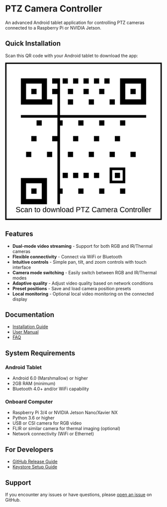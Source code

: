 # PTZ Camera Controller

An advanced Android tablet application for controlling PTZ cameras connected to a Raspberry Pi or NVIDIA Jetson.

## Quick Installation

Scan this QR code with your Android tablet to download the app:

![QR Code for Installation](../screenshots/qr_code_placeholder.svg)

## Features

- **Dual-mode video streaming** - Support for both RGB and IR/Thermal cameras
- **Flexible connectivity** - Connect via WiFi or Bluetooth
- **Intuitive controls** - Simple pan, tilt, and zoom controls with touch interface
- **Camera mode switching** - Easily switch between RGB and IR/Thermal modes
- **Adaptive quality** - Adjust video quality based on network conditions
- **Preset positions** - Save and load camera position presets
- **Local monitoring** - Optional local video monitoring on the connected display

## Documentation

- [Installation Guide](installation_guide.md)
- [User Manual](user_manual.md)
- [FAQ](faq.md)

## System Requirements

### Android Tablet
- Android 6.0 (Marshmallow) or higher
- 2GB RAM (minimum)
- Bluetooth 4.0+ and/or WiFi capability

### Onboard Computer
- Raspberry Pi 3/4 or NVIDIA Jetson Nano/Xavier NX
- Python 3.6 or higher
- USB or CSI camera for RGB video
- FLIR or similar camera for thermal imaging (optional)
- Network connectivity (WiFi or Ethernet)

## For Developers

- [GitHub Release Guide](github_release_guide.md)
- [Keystore Setup Guide](keystore_setup_guide.md)

## Support

If you encounter any issues or have questions, please [open an issue](https://github.com/zforce0/ptz-camera-controller/issues) on GitHub.